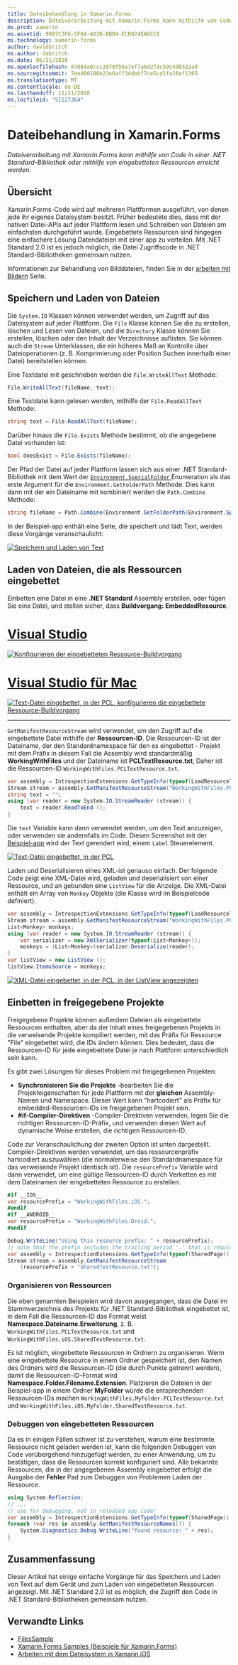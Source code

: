 ```yaml
---
title: Dateibehandlung in Xamarin.Forms
description: Dateiverarbeitung mit Xamarin.Forms kann mithilfe von Code in einer .NET Standard-Bibliothek oder mithilfe von eingebetteten Ressourcen erreicht werden.
ms.prod: xamarin
ms.assetid: 9987C3F6-5F04-403B-BBB4-ECB024EA6CC8
ms.technology: xamarin-forms
author: davidbritch
ms.author: dabritch
ms.date: 06/21/2018
ms.openlocfilehash: 87084a0ccc2970f56e7ef7a6d2f4c59c49032aa0
ms.sourcegitcommit: 7eed80186e23e6aff3ddbbf7ce5cd1fa20af1365
ms.translationtype: MT
ms.contentlocale: de-DE
ms.lasthandoff: 11/11/2018
ms.locfileid: "51527364"
---
```

# <a name="file-handling-in-xamarinforms"></a>Dateibehandlung in Xamarin.Forms

_Dateiverarbeitung mit Xamarin.Forms kann mithilfe von Code in einer .NET Standard-Bibliothek oder mithilfe von eingebetteten Ressourcen erreicht werden._

## <a name="overview"></a>Übersicht

Xamarin.Forms-Code wird auf mehreren Plattformen ausgeführt, von denen jede ihr eigenes Dateisystem besitzt. Früher bedeutete dies, dass mit der nativen Datei-APIs auf jeder Plattform lesen und Schreiben von Dateien am einfachsten durchgeführt wurde. Eingebettete Ressourcen sind hingegen eine einfachere Lösung Datendateien mit einer app zu verteilen. Mit .NET Standard 2.0 ist es jedoch möglich, die Datei Zugriffscode in .NET Standard-Bibliotheken gemeinsam nutzen.

Informationen zur Behandlung von Bilddateien, finden Sie in der [arbeiten mit Bildern](~/xamarin-forms/user-interface/images.md) Seite.

<a name="Loading_and_Saving_Files" />

## <a name="saving-and-loading-files"></a>Speichern und Laden von Dateien

Die `System.IO` Klassen können verwendet werden, um Zugriff auf das Dateisystem auf jeder Plattform. Die `File` Klasse können Sie die zu erstellen, löschen und Lesen von Dateien, und die `Directory` Klasse können Sie erstellen, löschen oder den Inhalt der Verzeichnisse auflisten. Sie können auch die `Stream` Unterklassen, die ein höheres Maß an Kontrolle über Dateioperationen (z. B. Komprimierung oder Position Suchen innerhalb einer Datei) bereitstellen können.

Eine Textdatei mit geschrieben werden die `File.WriteAllText` Methode:

```csharp
File.WriteAllText(fileName, text);
```

Eine Textdatei kann gelesen werden, mithilfe der `File.ReadAllText` Methode:

```csharp
string text = File.ReadAllText(fileName);
```

Darüber hinaus die `File.Exists` Methode bestimmt, ob die angegebene Datei vorhanden ist:

```csharp
bool doesExist = File.Exists(fileName);
```

Der Pfad der Datei auf jeder Plattform lassen sich aus einer .NET Standard-Bibliothek mit dem Wert der [ `Environment.SpecialFolder` ](xref:System.Environment.SpecialFolder) Enumeration als das erste Argument für die `Environment.GetFolderPath` Methode. Dies kann dann mit der ein Dateiname mit kombiniert werden die `Path.Combine` Methode:

```csharp
string fileName = Path.Combine(Environment.GetFolderPath(Environment.SpecialFolder.LocalApplicationData), "temp.txt");
```

In der Beispiel-app enthält eine Seite, die speichert und lädt Text, werden diese Vorgänge veranschaulicht:

[![Speichern und Laden von Text](files-images/saveandload-sml.png "speichern und Laden von Dateien in-App")](files-images/saveandload.png#lightbox "speichern und Laden von Dateien in-App")

<a name="Loading_Files_Embedded_as_Resources" />

## <a name="loading-files-embedded-as-resources"></a>Laden von Dateien, die als Ressourcen eingebettet

Einbetten eine Datei in eine **.NET Standard** Assembly erstellen, oder fügen Sie eine Datei, und stellen sicher, dass **Buildvorgang: EmbeddedResource**.

# <a name="visual-studiotabwindows"></a>[Visual Studio](#tab/windows)

[![Konfigurieren der eingebetteten Ressource-Buildvorgang](files-images/vs-embeddedresource-sml.png "Einstellung EmbeddedResource BuildAction")](files-images/vs-embeddedresource.png#lightbox "Einstellung EmbeddedResource BuildAction")

# <a name="visual-studio-for-mactabmacos"></a>[Visual Studio für Mac](#tab/macos)

[![Text-Datei eingebettet, in der PCL, konfigurieren die eingebettete Ressource-Buildvorgang](files-images/xs-embeddedresource-sml.png "Einstellung EmbeddedResource BuildAction")](files-images/xs-embeddedresource.png#lightbox "Einstellung EmbeddedResource BuildAction")

-----

`GetManifestResourceStream` wird verwendet, um den Zugriff auf die eingebettete Datei mithilfe der **Ressourcen-ID**. Die Ressourcen-ID ist der Dateiname, der den Standardnamespace für den es eingebettet - Projekt mit dem Präfix in diesem Fall die Assembly wird standardmäßig **WorkingWithFiles** und der Dateiname ist **PCLTextResource.txt**, Daher ist die Ressourcen-ID `WorkingWithFiles.PCLTextResource.txt`.

```csharp
var assembly = IntrospectionExtensions.GetTypeInfo(typeof(LoadResourceText)).Assembly;
Stream stream = assembly.GetManifestResourceStream("WorkingWithFiles.PCLTextResource.txt");
string text = "";
using (var reader = new System.IO.StreamReader (stream)) {
    text = reader.ReadToEnd ();
}
```

Die `text` Variable kann dann verwendet werden, um den Text anzuzeigen, oder verwenden sie andernfalls im Code. Diesen Screenshot mit der [Beispiel-app](https://developer.xamarin.com/samples/xamarin-forms/WorkingWithFiles/) wird der Text gerendert wird, einem `Label` Steuerelement.

 [![Text-Datei eingebettet, in der PCL](files-images/pcltext-sml.png "eingebettete Text-Datei in die PCL, die in-App angezeigt")](files-images/pcltext.png#lightbox "eingebettete Text-Datei in die PCL in-App angezeigt.")

Laden und Deserialisieren eines XML-ist genauso einfach. Der folgende Code zeigt eine XML-Datei wird, geladen und deserialisiert von einer Ressource, und an gebunden eine `ListView` für die Anzeige. Die XML-Datei enthält ein Array von `Monkey` Objekte (die Klasse wird im Beispielcode definiert).

```csharp
var assembly = IntrospectionExtensions.GetTypeInfo(typeof(LoadResourceText)).Assembly;
Stream stream = assembly.GetManifestResourceStream("WorkingWithFiles.PCLXmlResource.xml");
List<Monkey> monkeys;
using (var reader = new System.IO.StreamReader (stream)) {
    var serializer = new XmlSerializer(typeof(List<Monkey>));
    monkeys = (List<Monkey>)serializer.Deserialize(reader);
}
var listView = new ListView ();
listView.ItemsSource = monkeys;
```

 [![XML-Datei eingebettet, in der PCL, in der ListView angezeigten](files-images/pclxml-sml.png "eingebetteten XML-Datei in die PCL in ListView angezeigten")](files-images/pclxml.png#lightbox "eingebetteten XML-Datei in die PCL in ListView angezeigt")

<a name="Embedding_in_Shared_Projects" />

## <a name="embedding-in-shared-projects"></a>Einbetten in freigegebene Projekte

Freigegebene Projekte können außerdem Dateien als eingebettete Ressourcen enthalten, aber da der Inhalt eines freigegebenen Projekts in die verweisende Projekte kompiliert werden, mit das Präfix für Ressource "File" eingebettet wird, die IDs ändern können. Dies bedeutet, dass die Ressourcen-ID für jede eingebettete Datei je nach Plattform unterschiedlich sein kann.

Es gibt zwei Lösungen für dieses Problem mit freigegebenen Projekten:

-  **Synchronisieren Sie die Projekte** -bearbeiten Sie die Projekteigenschaften für jede Plattform mit der **gleichen** Assembly-Namen und Namespace. Dieser Wert kann "hartcodiert" als Präfix für embedded-Ressourcen-IDs im freigegebenen Projekt sein.
-  **#if-Compiler-Direktiven** -Compiler-Direktiven verwenden, legen Sie die richtigen Ressourcen-ID-Präfix, und verwenden diesen Wert auf dynamische Weise erstellen, die richtigen Ressourcen-ID.


Code zur Veranschaulichung der zweiten Option ist unten dargestellt. Compiler-Direktiven werden verwendet, um das ressourcenpräfix hartcodiert auszuwählen (die normalerweise den Standardnamespace für das verweisende Projekt identisch ist). Die `resourcePrefix` Variable wird dann verwendet, um eine gültige Ressourcen-ID durch Verketten es mit dem Dateinamen der eingebetteten Ressource zu erstellen.

```csharp
#if __IOS__
var resourcePrefix = "WorkingWithFiles.iOS.";
#endif
#if __ANDROID__
var resourcePrefix = "WorkingWithFiles.Droid.";
#endif

Debug.WriteLine("Using this resource prefix: " + resourcePrefix);
// note that the prefix includes the trailing period '.' that is required
var assembly = IntrospectionExtensions.GetTypeInfo(typeof(SharedPage)).Assembly;
Stream stream = assembly.GetManifestResourceStream
    (resourcePrefix + "SharedTextResource.txt");
```

<a name="Organizing_Resources" />

### <a name="organizing-resources"></a>Organisieren von Ressourcen

Die oben genannten Beispielen wird davon ausgegangen, dass die Datei im Stammverzeichnis des Projekts für .NET Standard-Bibliothek eingebettet ist, in dem Fall die Ressourcen-ID das Format weist **Namespace.Dateiname.Erweiterung**, z. B. `WorkingWithFiles.PCLTextResource.txt` und `WorkingWithFiles.iOS.SharedTextResource.txt`.

Es ist möglich, eingebettete Ressourcen in Ordnern zu organisieren. Wenn eine eingebettete Ressource in einem Ordner gespeichert ist, den Namen des Ordners wird die Ressourcen-ID (die durch Punkte getrennt werden), damit die Ressourcen-ID-Format wird **Namespace.Folder.Filename.Extension**. Platzieren die Dateien in der Beispiel-app in einem Ordner **MyFolder** würde die entsprechenden Ressourcen-IDs machen `WorkingWithFiles.MyFolder.PCLTextResource.txt` und `WorkingWithFiles.iOS.MyFolder.SharedTextResource.txt`.

<a name="Debugging_Embedded_Resources" />

### <a name="debugging-embedded-resources"></a>Debuggen von eingebetteten Ressourcen

Da es in einigen Fällen schwer ist zu verstehen, warum eine bestimmte Ressource nicht geladen werden ist, kann die folgenden Debuggen von Code vorübergehend hinzugefügt werden, zu einer Anwendung, um zu bestätigen, dass die Ressourcen korrekt konfiguriert sind. Alle bekannte Ressourcen, die in der angegebenen Assembly eingebettet erfolgt die Ausgabe der **Fehler** Pad zum Debuggen von Problemen Laden der Ressource.

```csharp
using System.Reflection;
// ...
// use for debugging, not in released app code!
var assembly = IntrospectionExtensions.GetTypeInfo(typeof(SharedPage)).Assembly;
foreach (var res in assembly.GetManifestResourceNames()) {
    System.Diagnostics.Debug.WriteLine("found resource: " + res);
}
```

## <a name="summary"></a>Zusammenfassung

Dieser Artikel hat einige einfache Vorgänge für das Speichern und Laden von Text auf dem Gerät und zum Laden von eingebetteten Ressourcen angezeigt. Mit .NET Standard 2.0 ist es möglich, die Zugriff den Code in .NET Standard-Bibliotheken gemeinsam nutzen.

## <a name="related-links"></a>Verwandte Links

- [FilesSample](https://developer.xamarin.com/samples/xamarin-forms/WorkingWithFiles/)
- [Xamarin.Forms Samples (Beispiele für Xamarin.Forms)](https://github.com/xamarin/xamarin-forms-samples)
- [Arbeiten mit dem Dateisystem in Xamarin.iOS](~/ios/app-fundamentals/file-system.md)

